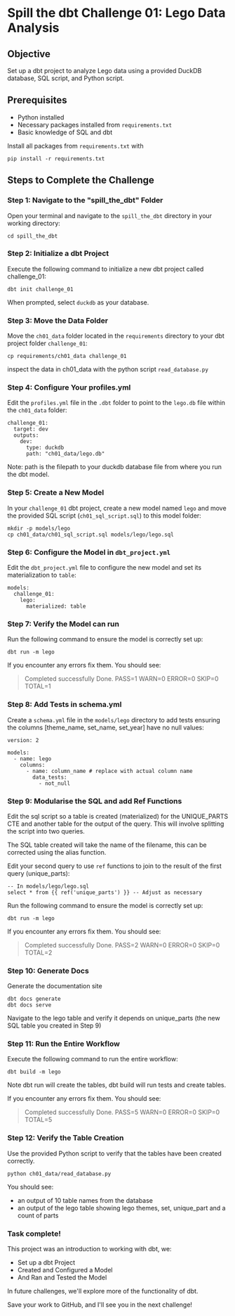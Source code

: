 # Spill the dbt Challenge 01: Lego Data Analysis

## Objective
Set up a dbt project to analyze Lego data using a provided DuckDB database, SQL script, and Python script.

## Prerequisites
- Python installed
- Necessary packages installed from `requirements.txt`
- Basic knowledge of SQL and dbt

Install all packages from `requirements.txt` with
```
pip install -r requirements.txt

```

## Steps to Complete the Challenge

### Step 1: Navigate to the "spill_the_dbt" Folder

Open your terminal and navigate to the `spill_the_dbt` directory in your working directory:
```
cd spill_the_dbt
```

### Step 2: Initialize a dbt Project

Execute the following command to initialize a new dbt project called challenge_01:
```
dbt init challenge_01
```
When prompted, select `duckdb` as your database.

### Step 3: Move the Data Folder

Move the `ch01_data` folder located in the `requirements` directory to your dbt project folder `challenge_01`:
```
cp requirements/ch01_data challenge_01
```
inspect the data in ch01_data with the python script `read_database.py`

### Step 4: Configure Your profiles.yml

Edit the `profiles.yml` file in the `.dbt` folder to point to the `lego.db` file within the `ch01_data` folder:

```
challenge_01:
  target: dev
  outputs:
    dev:
      type: duckdb
      path: "ch01_data/lego.db"
```
Note: path is the filepath to your duckdb database file from where you run the dbt model.

### Step 5: Create a New Model

In your `challenge_01` dbt project, create a new model named `lego` and move the provided SQL script (`ch01_sql_script.sql`) to this model folder:

```
mkdir -p models/lego
cp ch01_data/ch01_sql_script.sql models/lego/lego.sql
```

### Step 6: Configure the Model in `dbt_project.yml`

Edit the `dbt_project.yml` file to configure the new model and set its materialization to `table`:

```
models:
  challenge_01:
    lego:
      materialized: table
```

### Step 7: Verify the Model can run

Run the following command to ensure the model is correctly set up:
```
dbt run -m lego
```
If you encounter any errors fix them. 
You should see:

> Completed successfully
> Done. PASS=1 WARN=0 ERROR=0 SKIP=0 TOTAL=1

### Step 8: Add Tests in schema.yml

Create a `schema.yml` file in the `models/lego` directory to add tests ensuring the columns [theme_name, set_name, set_year] have no null values:

```
version: 2

models:
  - name: lego
    columns:
      - name: column_name # replace with actual column name
        data_tests:
          - not_null
```

### Step 9: Modularise the SQL and add Ref Functions

Edit the sql script so a table is created (materialized) for the UNIQUE_PARTS CTE and another table for the output of the query. This will involve splitting the script into two queries. 

The SQL table created will take the name of the filename, this can be corrected using the alias function. 

Edit your second query to use `ref` functions to join to the result of the first query (unique_parts):

```
-- In models/lego/lego.sql
select * from {{ ref('unique_parts') }} -- Adjust as necessary
```

Run the following command to ensure the model is correctly set up:
```
dbt run -m lego
```

If you encounter any errors fix them. 
You should see:

> Completed successfully
> Done. PASS=2 WARN=0 ERROR=0 SKIP=0 TOTAL=2


### Step 10: Generate Docs

Generate the documentation site
```
dbt docs generate
dbt docs serve
```

Navigate to the lego table and verify it depends on unique_parts (the new SQL table you created in Step 9)

### Step 11: Run the Entire Workflow

Execute the following command to run the entire workflow:
```
dbt build -m lego
```
Note dbt run will create the tables, dbt build will run tests and create tables.

If you encounter any errors fix them. 
You should see:

> Completed successfully
> Done. PASS=5 WARN=0 ERROR=0 SKIP=0 TOTAL=5

###  Step 12: Verify the Table Creation

Use the provided Python script to verify that the tables have been created correctly. 
```
python ch01_data/read_database.py
```
You should see:
- an output of 10 table names from the database
- an output of the lego table showing lego themes, set, unique_part and a count of parts


### Task complete!

This project was an introduction to working with dbt, we: 

- Set up a dbt Project
- Created and Configured a Model
- And Ran and Tested the Model

In future challenges, we'll explore more of the functionality of dbt. 

Save your work to GitHub, and I'll see you in the next challenge!